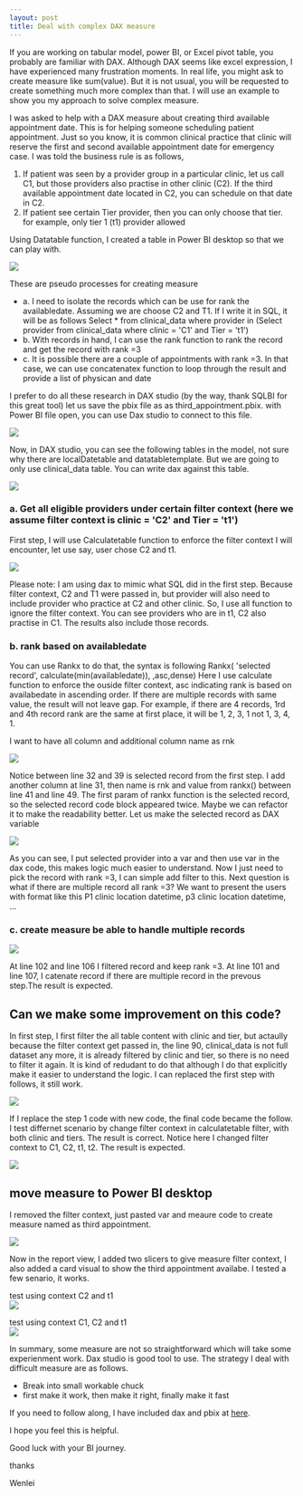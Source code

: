 ```yaml
---
layout: post
title: Deal with complex DAX measure
---
```


If you are working on tabular model, power BI, or Excel pivot table, you probably are familiar with DAX. Although DAX seems like excel expression, I have experienced many frustration moments. In real life, you might ask to create measure like sum(value). But it is not usual, you will be requested to create something much more complex than that. I will use an example to show you my approach to solve complex measure.  

I was asked to help with a DAX measure about creating third available appointment date.  This is for helping someone scheduling patient appointment. Just so you know,  it is common clinical practice that clinic will reserve the first and second available appointment date for emergency case. I was told the business rule is as follows,  

1.	If patient was seen by a provider group in a particular clinic, let us call C1,  but  those providers also practise in other clinic (C2). If the third available appointment date located in C2,  you can schedule on that date in C2.
2.	If patient see certain Tier provider, then you can only choose that tier. for example,  only tier 1 (t1) provider allowed  

Using Datatable function, I created a table in Power BI desktop so that we can play with.  

<img src="/images/blog31/create_table.PNG">  

These are pseudo processes for creating measure   
* a.	I need to isolate the records which can be use for rank the availabledate. Assuming we are choose C2 and T1.  If I write it in SQL, it will be as follows 
Select * from clinical_data where provider in 
(Select provider from clinical_data where  clinic = 'C1' and Tier = 't1')
* b.	With records in hand, I can use the rank function to rank the record and get the record with rank =3
* c.	It is possible there are a couple of appointments with rank =3.  In that case,  we can use concatenatex function to loop through the result and provide a list of physican and date   

I prefer to do all these research in DAX studio (by the way, thank SQLBI for this great tool)
let us save the pbix file as as third_appointment.pbix.  with Power BI file open, you can use Dax studio to connect to this file.   

<img src="/images/blog31/connect_power_bi_desktop.PNG">  

Now, in DAX studio, you can see the following tables in the model,  not sure why there are localDatetable and datatabletemplate. But we are going to only use clinical_data table. You can write dax against this table. 

<img src="/images/blog31/dax_table_view.PNG">

### a. Get all eligible providers under certain filter context (here we assume filter context is  clinic = 'C2' and Tier = 't1')
First step, I will use Calculatetable function to enforce the filter context I will encounter, let use say, user chose C2 and t1.

<img src="/images/blog31/dax_step1_filter_record.PNG">  

Please note: I am using dax to mimic what SQL did in the first step.  Because filter context, C2 and T1 were passed in,   but provider will also need to include provider who practice at C2 and other clinic. So, I use all function to ignore the filter context.  You can see providers who are in t1, C2 also practise in C1. The results also include those records. 

### b. rank based on availabledate  
You can use Rankx to do that, the syntax is following
Rankx( 'selected record', calculate(min(availabledate)), ,asc,dense)
Here I use calculate function to enforce the ouside filter context, asc indicating rank is based on availabedate in ascending order. If there are multiple records with same value,  the result will not leave gap.   For example, if  there are 4 records,  1rd and 4th record rank are the same at first place, it will be 1, 2, 3, 1   not 1, 3, 4, 1.  

I want to have all column and additional column name as rnk    

<img src="/images/blog31/dax_step1_rank.PNG">  

Notice between line 32 and 39 is selected record from the first step.   I add another column at line 31, then name is rnk and value from rankx() between line 41 and line 49.   The first param of rankx function is the selected record, so the selected record code block appeared twice. Maybe we can refactor it to make the readability better. Let us make the selected record as DAX variable  

<img src="/images/blog31/dax_step1_rank_var.PNG">  

As you can see, I put selected provider into a var and then use var in the dax code,  this makes logic much easier to understand.
Now I just need to pick the record with rank =3, I can simple add filter to this.  Next question is what if there are multiple record all rank =3?   We want to present the users with format like this   P1 clinic location  datetime, p3 clinic location datetime, …

### c. create measure be able to handle multiple records

<img src="/images/blog31/dax_step3_create_measure.PNG">  

At line 102 and line 106  I filtered record and keep rank =3.  At line 101 and line 107, I catenate record if there are multiple record in the prevous step.The result is expected.

## Can we make some improvement on this code?    
In first step,  I first filter the all table content with clinic and tier, but actaully because the filter context get passed in,  the line 90, clinical_data is not full dataset any more, it is already filtered by clinic and tier, so there is no need to filter it again. It is kind of redudant to do that although I do that explicitly make it easier to understand the logic. I can replaced the first step with follows, it still work. 

<img src="/images/blog31/step1_optmizaiton.PNG">  

If I replace the step 1 code with new code, the final code became the follow.  I test differnet scenario by change filter context in calculatetable filter, with both clinic and tiers. The result is correct. Notice here I changed filter context to C1, C2, t1, t2. The result is expected. 

<img src="/images/blog31/test.PNG">  

## move measure to Power BI desktop

I removed the filter context, just pasted var and meaure code to create measure named as third appointment.  

<img src="/images/blog31/create_measure_in_pbi.PNG">  

Now in the report view,  I added two slicers to give measure filter context, I also added a card visual to show the third appointment availabe.   I tested a few senario, it works.  

test using context C2 and t1  
<img src="/images/blog31/test_in_name_card.PNG">

test using context C1, C2 and t1  
<img src="/images/blog31/test_in_name_card2.PNG">

In summary,  some measure are not so straightforward which will take some experienment work.  Dax studio is good tool to use. The strategy I deal with difficult measure are as follows.  
* Break into small workable chuck    
* first make it work, then make it right, finally make it fast  

If you need to follow along, I have included dax and pbix at <a href="Files/complicated_dax_measures.zip">here</a>. 

I hope you feel this is helpful.  

Good luck with your BI journey.  

thanks  

Wenlei
